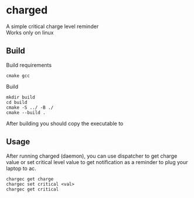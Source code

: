 # charged
A simple critical charge level reminder\
Works only on linux

## Build
Build requirements
```
cmake gcc
```

Build
```
mkdir build 
cd build 
cmake -S ../ -B ./
cmake --build .
```
After building you should copy the executable to 

## Usage 
After running charged (daemon), you can use dispatcher to get charge value or set critical level value to get notification as a reminder to plug your laptop to ac. 
```
chargec get charge 
chargec set critical <val>
chargec get critical
```


